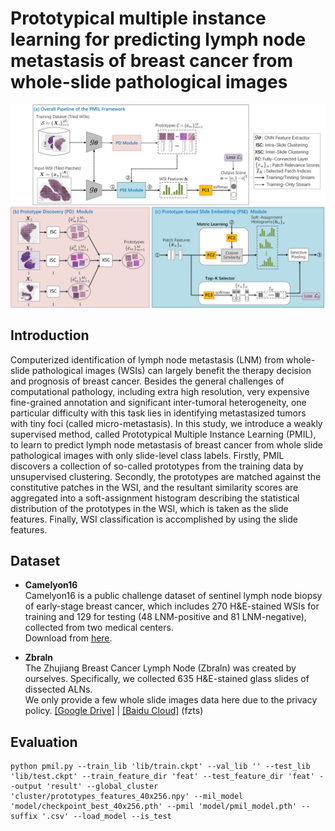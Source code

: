 # Prototypical multiple instance learning for predicting lymph node metastasis of breast cancer from whole-slide pathological images

<img src="https://github.com/Zero-We/PMIL/blob/main/docs/pmil-overview.png">


## Introduction
Computerized identification of lymph node metastasis (LNM) from whole-slide pathological images (WSIs) can largely benefit the therapy decision and prognosis of breast cancer. Besides the general challenges of computational pathology, including extra high resolution, very expensive fine-grained annotation and significant inter-tumoral heterogeneity, one particular difficulty with this task lies in identifying metastasized tumors with tiny foci (called micro-metastasis). In this study, we introduce a weakly supervised method, called Prototypical Multiple Instance Learning (PMIL), to learn to predict lymph node metastasis of breast cancer from whole slide pathological images with only slide-level class labels. Firstly, PMIL discovers a collection of so-called prototypes from the training data by unsupervised clustering. Secondly, the prototypes are matched against the constitutive patches in the WSI, and the resultant similarity scores are aggregated into a soft-assignment histogram describing the statistical distribution of the prototypes in the WSI, which is taken as the slide features. Finally, WSI classification is accomplished by using the slide features.


## Dataset
* **Camelyon16**  
Camelyon16 is a public challenge dataset of sentinel lymph
node biopsy of early-stage breast cancer, which includes 270 H&E-stained WSIs for training and 129 for testing (48 LNM-positive and 81 LNM-negative), collected from two medical centers.   
Download from [here](https://camelyon17.grand-challenge.org/Data/).

* **Zbraln**  
The Zhujiang Breast Cancer Lymph Node (Zbraln) was created by ourselves. Specifically, we collected 635 H&E-stained glass slides of dissected ALNs.  
We only provide a few whole slide images data here due to the privacy policy. [[Google Drive]](https://drive.google.com/drive/folders/1kfib8H-4jhNzwj-_LDmUGVtjCv3Lg6zT?usp=sharing) | [[Baidu Cloud]](https://pan.baidu.com/s/1r-D7o1J9pmebOSi9s0Bm5w) (fzts)

## Evaluation
    python pmil.py --train_lib 'lib/train.ckpt' --val_lib '' --test_lib 'lib/test.ckpt' --train_feature_dir 'feat' --test_feature_dir 'feat' --output 'result' --global_cluster 'cluster/prototypes_features_40x256.npy' --mil_model 'model/checkpoint_best_40x256.pth' --pmil 'model/pmil_model.pth' --suffix '.csv' --load_model --is_test
